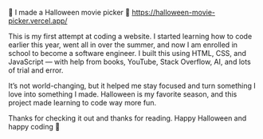 🎃 I made a Halloween movie picker 👻
https://halloween-movie-picker.vercel.app/

This is my first attempt at coding a website. I started learning how to code earlier this year, went all in over the summer, and now I am enrolled in school to become a software engineer. I built this using HTML, CSS, and JavaScript — with help from books, YouTube, Stack Overflow, AI, and lots of trial and error.

It’s not world-changing, but it helped me stay focused and turn something I love into something I made. Halloween is my favorite season, and this project made learning to code way more fun.

Thanks for checking it out and thanks for reading. Happy Halloween and happy coding 🧡
